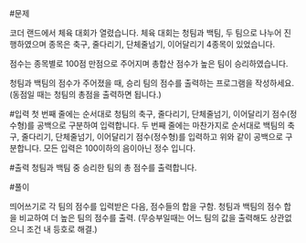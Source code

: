 #문제

코더 랜드에서 체육 대회가 열렸습니다. 체육 대회는 청팀과 백팀, 두 팀으로 나누어 진행하였으며 종목은 축구, 줄다리기, 단체줄넘기, 이어달리기 4종목이 있었습니다.

점수는 종목별로 100점 만점으로 주어지며 총합산 점수가 높은 팀이 승리하였습니다.

청팀과 백팀의 점수가 주어졌을 때, 승리 팀의 점수를 출력하는 프로그램을 작성하세요.
(동점일 때는 청팀의 총점을 출력하면 됩니다.)



#입력
첫 번째 줄에는 순서대로 청팀의 축구, 줄다리기, 단체줄넘기, 이어달리기 점수(정수형)를 공백으로 구분하여 입력합니다.
두 번째 줄에는 마찬가지로 순서대로 백팀의 축구, 줄다리기, 단체줄넘기, 이어달리기 점수(정수형)를 입력하고 위와 같이 공백으로 구분합니다.
모든 입력은 100이하의 음이아닌 정수 입니다.

#출력
청팀과 백팀 중 승리한 팀의 총 점수를 출력합니다.


#풀이

띄어쓰기로 각 팀의 점수를 입력받은 다음, 점수들의 합을 구함.
청팀과 백팀의 점수 합을 비교하여 더 높은 팀의 점수를 출력.
(무승부일때는 어느 팀의 값을 출력해도 상관없으니 조건 내 등호로 해결.)
